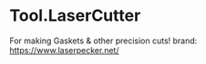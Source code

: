 # Tool.LaserCutter
For making Gaskets &amp; other precision cuts! brand: https://www.laserpecker.net/

